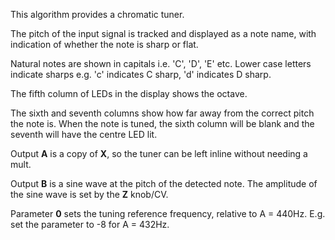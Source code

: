 
This algorithm provides a chromatic tuner. 

The pitch of the input signal is tracked and displayed as a note name, with
indication of whether the note is sharp or flat.

Natural notes are shown in capitals i.e. 'C', 'D', 'E' etc. Lower case letters indicate sharps e.g. 'c' indicates C
sharp, 'd' indicates D sharp.

The fifth column of LEDs in the display shows the octave.

The sixth and seventh columns show how far away from the correct pitch the note is. 
When the note is tuned, the sixth column will be blank and the seventh will have the centre LED lit.

Output **A** is a copy of **X**, so the tuner can be left inline without needing a mult.

Output **B** is a sine wave at the pitch of the detected note. The amplitude of the sine wave is set by the **Z** knob/CV.

Parameter **0** sets the tuning reference frequency, relative to A = 440Hz. E.g. set the parameter to -8 for A = 432Hz.
